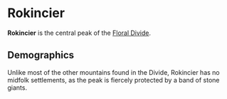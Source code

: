 # Rokincier

**Rokincier** is the central peak of the [Floral Divide](../).

## Demographics

Unlike most of the other mountains found in the Divide, Rokincier has no midfolk settlements, as the peak is fiercely protected by a band of stone giants.
